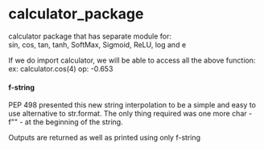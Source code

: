 # calculator_package

calculator package that has separate module for:  
sin, cos, tan, tanh, SoftMax, Sigmoid, ReLU, log and e  

If we do import calculator, we will be able to access all the above function:  
ex:
calculator.cos(4)
op:  -0.653

#### f-string  
PEP 498 presented this new string interpolation to be a simple and easy to use alternative to str.format. The only thing required was one more char - f"" - at the beginning of the string.

Outputs are returned as well as printed using only f-string 



